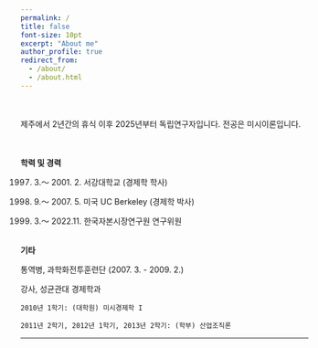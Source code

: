 ```yaml
---
permalink: /
title: false
font-size: 10pt
excerpt: "About me"
author_profile: true
redirect_from: 
  - /about/
  - /about.html
---
```

<br/> <br/> 
제주에서 2년간의 휴식 이후 2025년부터 독립연구자입니다. 전공은 미시이론입니다. 

<br> <br/> 
**학력 및 경력**

1997. 3.～ 2001. 2.	서강대학교 (경제학 학사)
    
2001. 9.～ 2007. 5.	미국 UC Berkeley (경제학 박사)
      
2009. 3.～ 2022.11.	한국자본시장연구원 연구위원
<br/> <br/> 


**기타**

통역병, 과학화전투훈련단 (2007. 3. - 2009. 2.) 

강사, 성균관대 경제학과 

    2010년 1학기: (대학원) 미시경제학 I
    
    2011년 2학기, 2012년 1학기, 2013년 2학기: (학부) 산업조직론 

------
